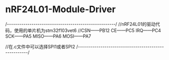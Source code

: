 # nRF24L01-Module-Driver

/*-----------------------------------------------------*/
//nRF24L01的驱动代码，使用的单片机为stm32f103vet6
//CSN——PB12     CE——PC5     IRQ——PC4    SCK——PA5    MISO——PA6   MOSI——PA7
        
//在.c文件中可以选择SPI1或者SPI2
/*-----------------------------------------------------*/
